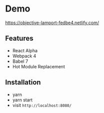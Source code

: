 # Demo
  https://objective-lamport-fedbe4.netlify.com/

## Features

- React Alpha
- Webpack 4
- Babel 7
- Hot Module Replacement

## Installation

- yarn
- yarn start
- visit `http://localhost:8080/`
